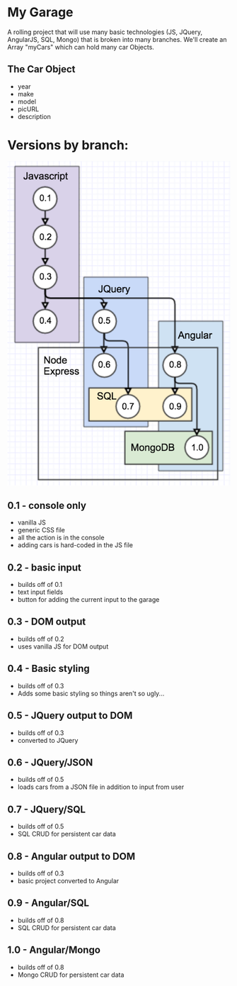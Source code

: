 My Garage
=========

A rolling project that will use many basic technologies (JS, JQuery, AngularJS, SQL, Mongo) that is broken into many branches. We'll create an Array "myCars" which can hold many car Objects.

The Car Object
--------------
* year
* make
* model
* picURL
* description

Versions by branch:
==================
![technologies by version](myGarage.png)

0.1 - console only
------------------
* vanilla JS
* generic CSS file
* all the action is in the console
* adding cars is hard-coded in the JS file

0.2 - basic input
-----------------
* builds off of 0.1
* text input fields
* button for adding the current input to the garage

0.3 - DOM output
----------------
* builds off of 0.2
* uses vanilla JS for DOM output

0.4 - Basic styling
-----------------------
* builds off of 0.3
* Adds some basic styling so things aren't so ugly...

0.5 - JQuery output to DOM
--------------------------
* builds off of 0.3
* converted to JQuery

0.6 - JQuery/JSON
----------------
* builds off of 0.5
* loads cars from a JSON file in addition to input from user

0.7 - JQuery/SQL
----------------
* builds off of 0.5
* SQL CRUD for persistent car data

0.8 - Angular output to DOM
---------------------------
* builds off of 0.3
* basic project converted to Angular

0.9 - Angular/SQL
-----------------
* builds off of 0.8
* SQL CRUD for persistent car data

1.0 - Angular/Mongo
-------------------
* builds off of 0.8
* Mongo CRUD for persistent car data
